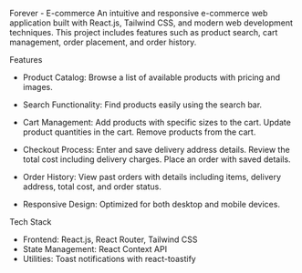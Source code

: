 Forever - E-commerce
An intuitive and responsive e-commerce web application built with React.js, Tailwind CSS, and modern web development techniques. This project includes features such as product search, cart management, order placement, and order history.


Features
- Product Catalog: Browse a list of available products with pricing and images.
- Search Functionality: Find products easily using the search bar.
- Cart Management: Add products with specific sizes to the cart.
                   Update product quantities in the cart.
                   Remove products from the cart.
  
- Checkout Process:
Enter and save delivery address details.
Review the total cost including delivery charges.
Place an order with saved details.
- Order History: View past orders with details including items, delivery address, total cost, and order status.
- Responsive Design: Optimized for both desktop and mobile devices.


Tech Stack
- Frontend: React.js, React Router, Tailwind CSS
- State Management: React Context API
- Utilities: Toast notifications with react-toastify
